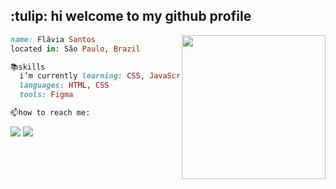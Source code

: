 <h2> :tulip: hi welcome to my github profile </h2>

<img align='right' src=https://user-images.githubusercontent.com/101022170/190000398-4c399f9e-d0de-43cc-94f0-0c65d087f6c1.gif width="230">

```ruby
name: Flávia Santos
located in: São Paulo, Brazil

📚skills
  i’m currently learning: CSS, JavaScript and Git
  languages: HTML, CSS
  tools: Figma

📫how to reach me:
```
<a href="mailto:flaviarlimasantos@gmail.com"><img src="https://img.shields.io/badge/Gmail-D14836?style=for-the-badge&logo=gmail&logoColor=white" target="_blank"></a>
<a href="https://www.linkedin.com/in/fl%C3%A1via-santos-259604205/" target="_blank"><img src="https://img.shields.io/badge/-LinkedIn-%230077B5?style=for-the-badge&logo=linkedin&logoColor=white" target="_blank"></a>   

<!---
**flaviarafaelle/flaviarafaelle** is a ✨ _special_ ✨ repository because its `README.md` (this file) appears on your GitHub profile.
https://devicon.dev/
https://github.com/mayhemantt/mayhemantt
https://github.com/anmol098/anmol098
https://github.com/DenverCoder1/DenverCoder1
![Snake animation](https://github.com/thepiyushmalhotra/thepiyushmalhotra/blob/output/github-contribution-grid-snake.svg)
--->

